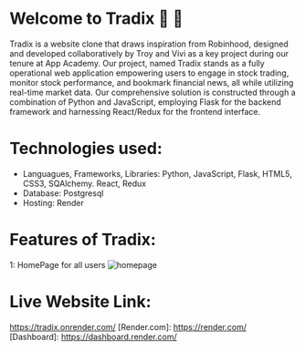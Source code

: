 # Welcome to Tradix 🚀 🌚

Tradix is a website clone that draws inspiration from Robinhood, designed and developed collaboratively by Troy and Vivi as a key project during our tenure at App Academy. Our project, named Tradix stands as a fully operational web application empowering users to engage in stock trading, monitor stock performance, and bookmark financial news, all while utilizing real-time market data. Our comprehensive solution is constructed through a combination of Python and JavaScript, employing Flask for the backend framework and harnessing React/Redux for the frontend interface.

# Technologies used:
- Languagues, Frameworks, Libraries: Python, JavaScript, Flask, HTML5, CSS3, SQAlchemy. React, Redux
- Database: Postgresql
- Hosting: Render

# Features of Tradix:
1: HomePage for all users
![homepage](assets/tradixfront.PNG)

# Live Website Link:
https://tradix.onrender.com/
[Render.com]: https://render.com/
[Dashboard]: https://dashboard.render.com/
